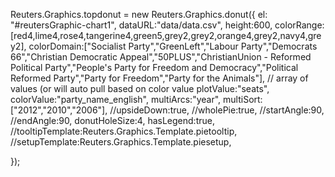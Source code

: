 Reuters.Graphics.topdonut = new Reuters.Graphics.donut({
    el: "#reutersGraphic-chart1",
    dataURL:"data/data.csv",
    height:600,
    colorRange:[red4,lime4,rose4,tangerine4,green5,grey2,grey2,orange4,grey2,navy4,grey2],
    colorDomain:["Socialist Party","GreenLeft","Labour Party","Democrats 66","Christian Democratic Appeal","50PLUS","ChristianUnion - Reformed Political Party","People's Party for Freedom and Democracy","Political Reformed Party","Party for Freedom","Party for the Animals"], // array of values (or will auto pull based on color value
    plotValue:"seats",
    colorValue:"party_name_english",
    multiArcs:"year",
    multiSort:["2012","2010","2006"],
    //upsideDown:true,
    //wholePie:true,
    //startAngle:90,
    //endAngle:90,
    donutHoleSize:4,
    hasLegend:true,
    //tooltipTemplate:Reuters.Graphics.Template.pietooltip, 
	//setupTemplate:Reuters.Graphics.Template.piesetup,
       
});

